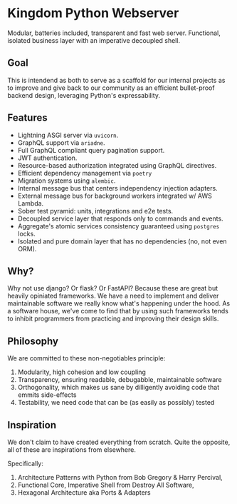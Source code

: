 # Kingdom Python Webserver

Modular, batteries included, transparent and fast web server. Functional, isolated business layer with an imperative decoupled shell.

## Goal

This is intendend as both to serve as a scaffold for our internal projects as to improve and give back to our community as an efficient bullet-proof backend design, leveraging Python's expressability.

## Features

-  Lightning ASGI server via `uvicorn`.
-  GraphQL support via `ariadne`.
-  Full GraphQL compliant query pagination support.
-  JWT authentication.
-  Resource-based authorization integrated using GraphQL directives.
-  Efficient dependency management via `poetry` 
-  Migration systems using `alembic`.
-  Internal message bus that centers independency injection adapters.
-  External message bus for background workers integrated w/ AWS Lambda.
-  Sober test pyramid: units, integrations and e2e tests.
-  Decoupled service layer that responds only to commands and events.
-  Aggregate's atomic services consistency guaranteed using `postgres` locks.
-  Isolated and pure domain layer that has no dependencies (no, not even ORM).


## Why?

Why not use django? Or flask? Or FastAPI? Because these are great but heavily opiniated frameworks. We have a need to implement and deliver maintainable software we really know what's happening under the hood. 
As a software house, we've come to find that by using such frameworks tends to inhibit programmers from practicing and improving their design skills.

## Philosophy

We are committed to these non-negotiables principle:

1. Modularity, high cohesion and low coupling
1. Transparency, ensuring readable, debugabble, maintainable software 
1. Orthogonality, which makes us sane by dilligently avoiding code that emmits side-effects
1. Testability, we need code that can be (as easily as possibly) tested

## Inspiration

We don't claim to have created everything from scratch. Quite the opposite, all of these are inspirations from elsewhere.

Specifically:

1. Architecture Patterns with Python from Bob Gregory & Harry Percival,
1. Functional Core, Imperative Shell from Destroy All Software,
1. Hexagonal Architecture aka Ports & Adapters
